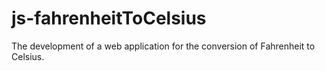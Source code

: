 # js-fahrenheitToCelsius
The development of a web application for the conversion of Fahrenheit to Celsius.
